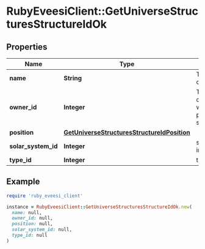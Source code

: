 # RubyEveesiClient::GetUniverseStructuresStructureIdOk

## Properties

| Name | Type | Description | Notes |
| ---- | ---- | ----------- | ----- |
| **name** | **String** | The full name of the structure |  |
| **owner_id** | **Integer** | The ID of the corporation who owns this particular structure |  |
| **position** | [**GetUniverseStructuresStructureIdPosition**](GetUniverseStructuresStructureIdPosition.md) |  | [optional] |
| **solar_system_id** | **Integer** | solar_system_id integer |  |
| **type_id** | **Integer** | type_id integer | [optional] |

## Example

```ruby
require 'ruby_eveesi_client'

instance = RubyEveesiClient::GetUniverseStructuresStructureIdOk.new(
  name: null,
  owner_id: null,
  position: null,
  solar_system_id: null,
  type_id: null
)
```

